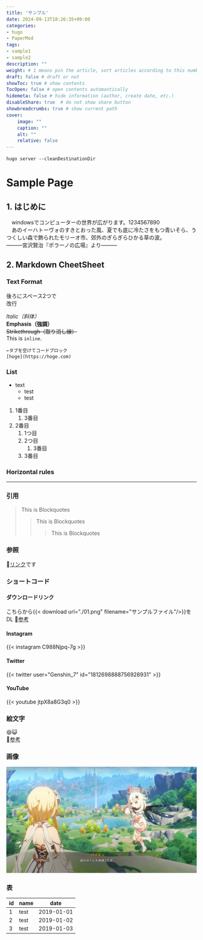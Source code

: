 ```yaml
---
title: 'サンプル'
date: 2024-09-13T18:26:35+09:00
categories:
- hugo
- PaperMod
tags:
- sample1
- sample2
description: ""
weight: # 1 means pin the article, sort articles according to this number
draft: false # draft or not
showToc: true # show contents
TocOpen: false # open contents automantically
hidemeta: false # hide information (author, create date, etc.)
disableShare: true	# do not show share button
showbreadcrumbs: true # show current path
cover:
    image: ""
    caption: ""
    alt: ""
    relative: false
---
```


    hugo server --cleanDestinationDir

# Sample Page
## 1. はじめに
　windowsでコンピューターの世界が広がります。1234567890  
　あのイーハトーヴォのすきとおった風、夏でも底に冷たさをもつ青いそら、うつくしい森で飾られたモリーオ市、郊外のぎらぎらひかる草の波。  
―――宮沢賢治『ポラーノの広場』より―――

## 2. Markdown CheetSheet

### Text Format

後ろにスペース2つで  
改行

*Italic（斜体）*  
**Emphasis（強調）**  
~~Strikethrough（取り消し線）~~  
This is `inline`.

    ←タブを空けてコードブロック
    [hoge](https://hoge.com)

### List
- text
    - test
    - test
1. 1番目
    1. 3番目
1. 2番目
    1. 1つ目
    1. 2つ目
        1. 3番目
    1. 3番目

### Horizontal rules
***

### 引用
> This is Blockquotes
>> This is Blockquotes
>>> This is Blockquotes

### 参照
:link:[リンク](https://www.sunsun.earth/ "リンクだよ")です

### ショートコード
#### ダウンロードリンク
こちらから{{< download url="./01.png" filename="サンプルファイル"/>}}をDL :link:[参考](https://isqua.github.io/hugo-shortcodes/links/dowload/)
#### Instagram
{{< instagram C988Njpq-7g >}}
#### Twitter
{{< twitter user="Genshin_7" id="1812698888756928931" >}}
#### YouTube
{{< youtube jtpX8a8G3q0 >}}

### 絵文字
:smile::smiley_cat:  
:link:[参考](https://github.com/ikatyang/emoji-cheat-sheet?tab=readme-ov-file)

### 画像
![画像1](01.png)

### 表
| id     | name    | date       |
| ------ | ------- | ---------- |
| 1      | test    | 2019-01-01 |
| 2      | test    | 2019-01-02 |
| 3      | test    | 2019-01-03 |
